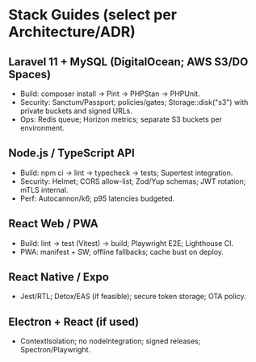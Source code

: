﻿# Stack Guides (select per Architecture/ADR)

## Laravel 11 + MySQL (DigitalOcean; AWS S3/DO Spaces)
- Build: composer install -> Pint -> PHPStan -> PHPUnit.
- Security: Sanctum/Passport; policies/gates; Storage::disk("s3") with private buckets and signed URLs.
- Ops: Redis queue; Horizon metrics; separate S3 buckets per environment.

## Node.js / TypeScript API
- Build: npm ci -> lint -> typecheck -> tests; Supertest integration.
- Security: Helmet; CORS allow-list; Zod/Yup schemas; JWT rotation; mTLS internal.
- Perf: Autocannon/k6; p95 latencies budgeted.

## React Web / PWA
- Build: lint -> test (Vitest) -> build; Playwright E2E; Lighthouse CI.
- PWA: manifest + SW; offline fallbacks; cache bust on deploy.

## React Native / Expo
- Jest/RTL; Detox/EAS (if feasible); secure token storage; OTA policy.

## Electron + React (if used)
- ContextIsolation; no nodeIntegration; signed releases; Spectron/Playwright.